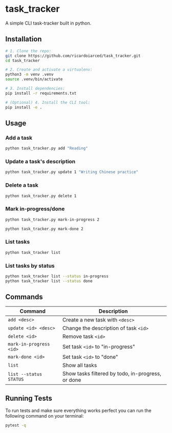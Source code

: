 # task_tracker

A simple CLI task-tracker built in python.

## Installation

```bash
# 1. Clone the repo:
git clone https://github.com/ricardoiarced/task_tracker.git
cd task_tracker

# 2. Create and activate a virtualenv:
python3 -m venv .venv
source .venv/bin/activate

# 3. Install dependencies:
pip install -r requirements.txt

# (Optional) 4. Install the CLI tool:
pip install -e .
```

## Usage

### Add a task

```bash
python task_tracker.py add "Reading"
```

### Update a task's description

```bash
python task_tracker.py update 1 "Writing Chinese practice"
```

### Delete a task

```bash
python task_tracker.py delete 1
```

### Mark in-progress/done

```bash
python task_tracker.py mark-in-progress 2

python task_tracker.py mark-done 2
```

### List tasks

```bash
python task_tracker list
```

### List tasks by status

```bash
python task_tracker list --status in-progress
python task_tracker list --status done
```
## Commands

| Command | Description |
|---------|-------------|
| `add <desc>` | Create a new task with `<desc>` |
| `update <id> <desc>` | Change the description of task `<id>` |
| `delete <id>` | Remove task `<id>` |
| `mark-in-progress <id>` | Set task `<id>` to "in-progress" |
| `mark-done <id>` | Set task `<id>` to "done" |
| `list` | Show all tasks |
| `list --status STATUS` | Show tasks filtered by todo, in-progress, or done |

## Running Tests

To run tests and make sure everything works perfect you can run the following command on your terminal:

```bash
pytest -q
```